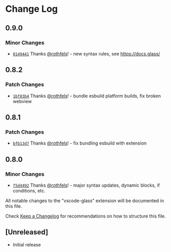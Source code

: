 # Change Log

## 0.9.0

### Minor Changes

- [`0149441`](https://github.com/foundation-ui/glass/commit/014944111a85d69adb364299b1e81bc7de16fc85) Thanks [@rothfels](https://github.com/rothfels)! - new syntax rules, see https://docs.glass/

## 0.8.2

### Patch Changes

- [`1bf83b4`](https://github.com/foundation-ui/glass/commit/1bf83b404147ad67b19be3e1eedf6c1006e24a68) Thanks [@rothfels](https://github.com/rothfels)! - bundle esbuild platform builds, fix broken webview

## 0.8.1

### Patch Changes

- [`bfb13d7`](https://github.com/foundation-ui/glass/commit/bfb13d78c5bde3dbd61f5018bf63c4599506a6aa) Thanks [@rothfels](https://github.com/rothfels)! - fix bundling esbuild with extension

## 0.8.0

### Minor Changes

- [`f5d4492`](https://github.com/foundation-ui/glass/commit/f5d4492c6b6d44315bd6052ddd45b47af79720a8) Thanks [@rothfels](https://github.com/rothfels)! - major syntax updates, dynamic blocks, if conditions, etc.

All notable changes to the "vscode-glass" extension will be documented in this file.

Check [Keep a Changelog](http://keepachangelog.com/) for recommendations on how to structure this file.

## [Unreleased]

- Initial release
